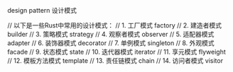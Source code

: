 design pattern 设计模式

// 以下是一些Rust中常用的设计模式： 
// 1. 工厂模式 factory
// 2. 建造者模式 builder
// 3. 策略模式 strategy
// 4. 观察者模式 observer
// 5. 适配器模式 adapter
// 6. 装饰器模式 decorator
// 7. 单例模式 singleton
// 8. 外观模式 facade
// 9. 状态模式 state
// 10. 迭代器模式 iterator
// 11. 享元模式 flyweight
// 12. 模板方法模式 template
// 13. 责任链模式 chain
// 14. 访问者模式 visitor